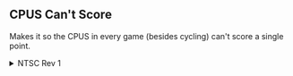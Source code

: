 
## CPUS Can't Score

Makes it so the CPUS in every game (besides cycling) can't score a single point.
<details>
<summary>NTSC Rev 1</summary>

```powerpc
0527637C 00000000
```
</details>
